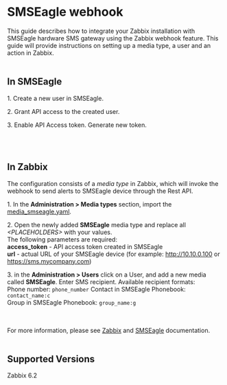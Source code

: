 # SMSEagle webhook 

This guide describes how to integrate your Zabbix installation with SMSEagle hardware SMS gateway using the Zabbix webhook feature. This guide will provide instructions on setting up a media type, a user and an action in Zabbix.
<br/><br/>
## In SMSEagle

1\. Create a new user in SMSEagle.

2\. Grant API access to the created user.

3\. Enable API Access token. Generate new token.

<br/><br/>
## In Zabbix

The configuration consists of a _media type_ in Zabbix, which will invoke the webhook to send alerts to SMSEagle device through the Rest API.


1\. In the **Administration > Media types** section, import the [media_smseagle.yaml](media_smseagle.yaml).


2\. Open the newly added **SMSEagle** media type and replace all *&lt;PLACEHOLDERS&gt;* with your values.<br>
The following parameters are required:<br>
**access_token** - API access token created in SMSEagle<br>
**url** - actual URL of your SMSEagle device (for example: http://10.10.0.100 or https://sms.mycompany.com)<br>


3\. in the **Administration > Users** click on a User, and add a new media called **SMSEagle**. Enter SMS recipient. Available recipient formats:<br>
Phone number: <code>phone_number</code>
Contact in SMSEagle Phonebook: <code>contact_name:c</code><br>
Group in SMSEagle Phonebook: <code>group_name:g</code><br>



<br/><br/>
For more information, please see [Zabbix](https://www.zabbix.com/documentation/6.2/manual/config/notifications) and [SMSEagle](https://www.smseagle.eu/integration-plugins/zabbix-sms-integration/) documentation.
<br/><br/>
## Supported Versions

Zabbix 6.2